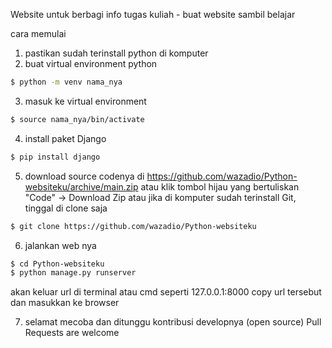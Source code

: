 Website untuk berbagi info tugas kuliah - buat website sambil belajar

cara memulai
1. pastikan sudah terinstall python di komputer
2. buat virtual environment python
```bash
$ python -m venv nama_nya
```
3. masuk ke virtual environment
```bash
$ source nama_nya/bin/activate
```
4. install paket Django
```bash
$ pip install django
```
5. download source codenya di https://github.com/wazadio/Python-websiteku/archive/main.zip atau klik tombol hijau yang bertuliskan "Code" -> Download Zip
atau jika di komputer sudah terinstall Git, tinggal di clone saja
```bash
$ git clone https://github.com/wazadio/Python-websiteku
```
6. jalankan web nya
```bash
$ cd Python-websiteku
$ python manage.py runserver
```
akan keluar url di terminal atau cmd seperti 127.0.0.1:8000
copy url tersebut dan masukkan ke browser

7. selamat mecoba dan ditunggu kontribusi developnya (open source)
Pull Requests are welcome
